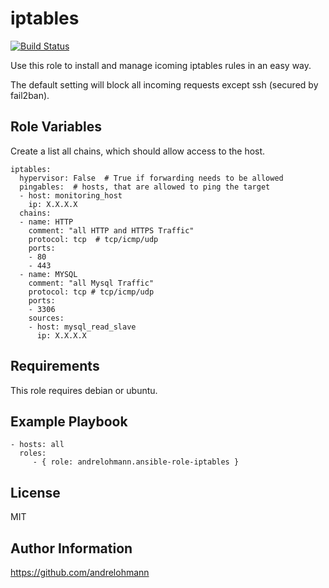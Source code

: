 iptables
==========

[![Build Status](https://travis-ci.org/andrelohmann/ansible-role-iptables.svg?branch=master)](https://travis-ci.org/andrelohmann/ansible-role-iptables)

Use this role to install and manage icoming iptables rules in an easy way.

The default setting will block all incoming requests except ssh (secured by fail2ban).

Role Variables
--------------

Create a list all chains, which should allow access to the host.


    iptables:
      hypervisor: False  # True if forwarding needs to be allowed
      pingables:  # hosts, that are allowed to ping the target
      - host: monitoring_host
        ip: X.X.X.X
      chains:
      - name: HTTP
        comment: "all HTTP and HTTPS Traffic"
        protocol: tcp  # tcp/icmp/udp
        ports:
        - 80
        - 443
      - name: MYSQL
        comment: "all Mysql Traffic"
        protocol: tcp # tcp/icmp/udp
        ports:
        - 3306
        sources:
        - host: mysql_read_slave
          ip: X.X.X.X

Requirements
------------

This role requires debian or ubuntu.

Example Playbook
----------------

    - hosts: all
      roles:
         - { role: andrelohmann.ansible-role-iptables }

License
-------

MIT

Author Information
------------------

https://github.com/andrelohmann
